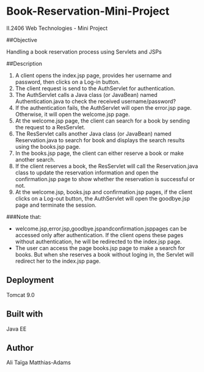 # Book-Reservation-Mini-Project

II.2406 Web Technologies - Mini Project

##Objective

Handling a book reservation process using Servlets and JSPs

##Description
1. A client opens the index.jsp page, provides her username and password, then clicks on a Log-in button.
2. The client request is send to the AuthServlet for authentication.
3. The AuthServlet calls a Java class (or JavaBean)
named Authentication.java to check the received username/password?
4. If the authentication fails, the AuthServlet will open the error.jsp page.
Otherwise, it will open the welcome.jsp page.
5. At the welcome.jsp page, the client can search for a book by sending the request
to a ResServlet.
6. The ResServlet calls another Java class (or JavaBean)
named Reservation.java to search for book and displays the search results
using the books.jsp page.
7. In the books.jsp page, the client can either reserve a book or make another
search.
8. If the client reserves a book, the ResServlet will call
the Reservation.java class to update the reservation information and open the confirmation.jsp page to show whether the reservation is successful or not.
9. At the welcome.jsp, books.jsp and confirmation.jsp pages, if the client clicks on a Log-out button, the AuthServlet will open the goodbye.jsp page and terminate the session.


###Note that:
* welcome.jsp,error.jsp,goodbye.jspandconfirmation.jsppages
can be accessed only after authentication. If the client opens these pages without authentication, he will be redirected to the index.jsp page.
* The user can access the page books.jsp page to make a search for books. But when she reserves a book without loging in, the Servlet will redirect her to the index.jsp page.

## Deployment

Tomcat 9.0

## Built with 

Java EE

## Author

Ali Taïga Matthias-Adams
